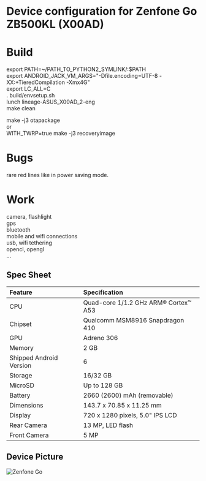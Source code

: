 # Device configuration for Zenfone Go ZB500KL (X00AD)

# Build
export PATH=~/PATH_TO_PYTHON2_SYMLINK/:$PATH  
export ANDROID_JACK_VM_ARGS="-Dfile.encoding=UTF-8 -XX:+TieredCompilation -Xmx4G"  
export LC_ALL=C  
. build/envsetup.sh  
lunch lineage-ASUS_X00AD_2-eng  
make clean  

make -j3 otapackage  
or  
WITH_TWRP=true make -j3 recoveryimage  

# Bugs
rare red lines like in power saving mode.  

# Work
camera, flashlight  
gps  
bluetooth  
mobile and wifi connections  
usb, wifi tethering  
opencl, opengl  
...  

## Spec Sheet

| Feature                 | Specification                       |
| :---------------------- | :--------------------------------   |
| CPU                     | Quad-core 1/1.2 GHz ARM® Cortex™ A53|
| Chipset                 | Qualcomm MSM8916 Snapdragon 410     |
| GPU                     | Adreno 306                          |
| Memory                  | 2 GB                                |
| Shipped Android Version | 6                                   |
| Storage                 | 16/32 GB                            |
| MicroSD                 | Up to 128 GB                        |
| Battery                 | 2660 (2600) mAh (removable)         |
| Dimensions              | 143.7 x 70.85 x 11.25 mm            |
| Display                 | 720 x 1280 pixels, 5.0" IPS LCD     |
| Rear Camera             | 13 MP, LED flash                    |
| Front Camera            | 5 MP                                |

## Device Picture

![Zenfone Go](https://cs5-2.4pda.to/10967369.png "Zenfone Go")
